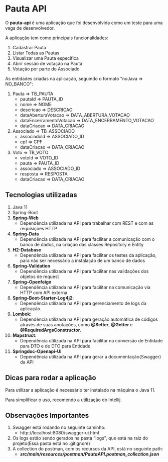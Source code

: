 # Pauta API

O **pauta-api** é uma aplicação que foi desenvolvida como um teste para uma vaga de desenvolvedor.

A aplicação tem como principais funcionalidades:
1. Cadastrar Pauta
2. Listar Todas as Pautas
3. Visualizar uma Pauta específica
4. Abrir sessão de votação na Pauta
5. Votação por parte do Associado

As entidades criadas na aplicação, seguindo o formato "noJava => NO_BANCO":
1. Pauta => TB_PAUTA
    - pautaId => PAUTA_ID
    - nome => NOME
    - descricao => DESCRICAO
    - dataAberturaVotacao => DATA_ABERTURA_VOTACAO
    - dataEncerramentoVotacao => DATA_ENCERRAMENTO_VOTACAO 
    - dataCriacao => DATA_CRIACAO
2. Associado => TB_ASSOCIADO
    - associadoId => ASSOCIADO_ID
    - cpf => CPF
    - dataCriacao => DATA_CRIACAO
3. Voto => TB_VOTO
    - votoId => VOTO_ID
    - pauta => PAUTA_ID
    - associado => ASSOCIADO_ID
    - resposta => RESPOSTA
    - dataCriacao => DATA_CRIACAO

## Tecnologias utilizadas
1. Java 11
2. Spring-Boot
3. **Spring-Web**
    - Dependência utilizada na API para trabalhar com REST e com as requisições HTTP
4. **Spring-Data**
    - Dependência utilizada na API para facilitar a comunicação com o banco de dados, na criação das classes Repository e Entity
5. **H2-Database**
    - Dependência utilizada na API para facilitar os testes da aplicação, para não ser necessário a instalação de um banco de dados
6. **Spring-Validation**
    - Dependência utilizada na API para facilitar nas validações dos objetos de request
7. **Spring-Openfeign**
    - Dependência utilizada na API para facilitar na comunicação via HTTP com API externa
8. **Spring-Boot-Starter-Log4j2**:
    - Dependência utilizada na API para gerenciamento de logs da aplicação.
9. **Lombok**:
    - Dependência utilizada na API para geração automática de códigos através de suas anotações, como **@Setter**, **@Getter** e **@RequiredArgsConstructor**.
10. **Mapstruct**:
    - Dependência utilizada na API para facilitar na conversão de Entidade para DTO e de DTO para Entidade
11. **Springdoc-Openapi-Ui**
    - Dependência utilizada na API para gerar a documentação(Swagger) da API

## Dicas para rodar a aplicação

Para utilizar a aplicação é necessário ter instalado na máquina o Java 11.

Para simplificar o uso, recomendo a utilização do Intellij.

## Observações Importantes
1. Swagger está rodando no seguinte caminho:
    - http://localhost:8080/swagger-ui.html
2. Os logs estão sendo gerados na pasta "logs", que está na raiz do projeto(Essa pasta está no .gitignore)
3. A collection do postman, com os recursos da API, está no seguinte path:
    - ***src/main/resources/postman/PautaAPI.postman_collection.json***
